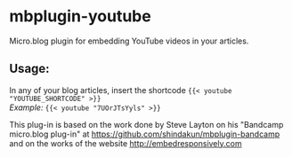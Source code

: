 # mbplugin-youtube
Micro.blog plugin for embedding YouTube videos in your articles.

## Usage:

In any of your blog articles, insert the shortcode `{{< youtube "YOUTUBE_SHORTCODE" >}}`  
*Example:* `{{< youtube "7UOrJTsYyls" >}}`  

This plug-in is based on the work done by Steve Layton on his "Bandcamp micro.blog plug-in" at <https://github.com/shindakun/mbplugin-bandcamp> and on the works of the website <http://embedresponsively.com>
